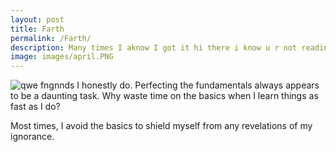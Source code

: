 ```yaml
---
layout: post
title: Farth
permalink: /Farth/
description: Many times I aknow I got it hi there i know u r not readint thisMost times, I avoid the basics to shield myself from any revelations of my ignorance. Tube vides you’ve watched click here to discover your Ads Persona
image: images/april.PNG
---
```

![qwe]({{site.url}}/images/april.PNG)
fngnnds
I honestly do. Perfecting the fundamentals always appears to be a daunting task. Why waste time on the basics when I learn things as fast as I do?

Most times, I avoid the basics to shield myself from any revelations of my ignorance.
